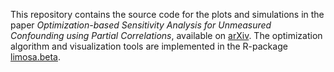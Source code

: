 This repository contains the source code for the plots and simulations in the paper *Optimization-based Sensitivity Analysis for Unmeasured Confounding using Partial Correlations*,
available on [arXiv](https://arxiv.org/abs/2301.00040). The optimization algorithm and visualization tools are implemented in the R-package [limosa.beta](https://github.com/tobias-freidling/limosa.beta).
